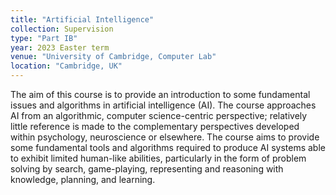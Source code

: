 ```yaml
---
title: "Artificial Intelligence"
collection: Supervision
type: "Part IB"
year: 2023 Easter term
venue: "University of Cambridge, Computer Lab"
location: "Cambridge, UK"
---
```


The aim of this course is to provide an introduction to some fundamental issues and algorithms in artificial intelligence (AI). The course approaches AI from an algorithmic, computer science-centric perspective; relatively little reference is made to the complementary perspectives developed within psychology, neuroscience or elsewhere. The course aims to provide some fundamental tools and algorithms required to produce AI systems able to exhibit limited human-like abilities, particularly in the form of problem solving by search, game-playing, representing and reasoning with knowledge, planning, and learning.


